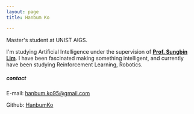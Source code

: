 ```yaml
---
layout: page
title: Hanbum Ko

---
```


Master's student at UNIST AIGS.

I'm studying Artificial Intelligence under the supervision of [**Prof. Sungbin Lim**](https://sites.google.com/view/sungbin/). I have been fascinated making something intelligent, and currently have been studying Reinforcement Learning, Robotics.



##### contact

E-mail: hanbum.ko95@gmail.com

Github: [HanbumKo](https://github.com/HanbumKo)

